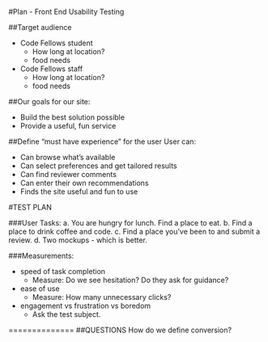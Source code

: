#Plan - Front End Usability Testing

##Target audience
* Code Fellows student
  * How long at location?
  * food needs
* Code Fellows staff
  * How long at location?
  * food needs

##Our goals for our site:
  - Build the best solution possible
  - Provide a useful, fun service

##Define “must have experience” for the user
User can:
- Can browse what’s available
- Can select preferences and get tailored results
- Can find reviewer comments
- Can enter their own recommendations
- Finds the site useful and fun to use

#TEST PLAN

###User Tasks:
  a. You are hungry for lunch. Find a place to eat.
  b. Find a place to drink coffee and code.
  c. Find a place you've been to and submit a review.
  d. Two mockups - which is better.

###Measurements:
* speed of task completion
  - Measure: Do we see hesitation? Do they ask for guidance?
* ease of use
  - Measure: How many unnecessary clicks?
* engagement vs frustration vs boredom
  - Ask the test subject.

==============
##QUESTIONS
How do we define conversion?
